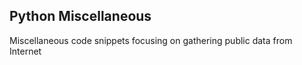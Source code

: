 ## Python Miscellaneous  
Miscellaneous code snippets focusing on gathering public data from Internet
